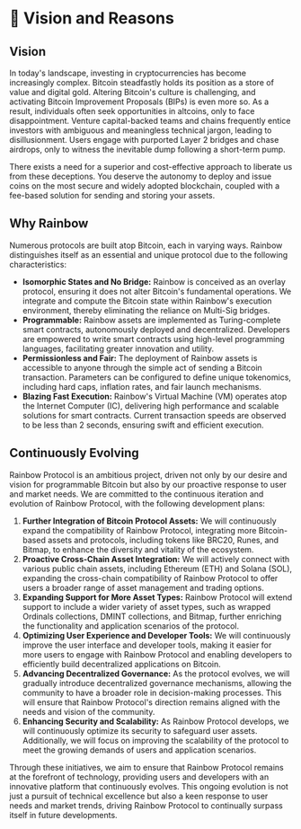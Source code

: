 # 🏁 Vision and Reasons

## Vision

In today's landscape, investing in cryptocurrencies has become increasingly complex. Bitcoin steadfastly holds its position as a store of value and digital gold. Altering Bitcoin's culture is challenging, and activating Bitcoin Improvement Proposals (BIPs) is even more so. As a result, individuals often seek opportunities in altcoins, only to face disappointment. Venture capital-backed teams and chains frequently entice investors with ambiguous and meaningless technical jargon, leading to disillusionment. Users engage with purported Layer 2 bridges and chase airdrops, only to witness the inevitable dump following a short-term pump.

There exists a need for a superior and cost-effective approach to liberate us from these deceptions. You deserve the autonomy to deploy and issue coins on the most secure and widely adopted blockchain, coupled with a fee-based solution for sending and storing your assets.

## Why Rainbow

Numerous protocols are built atop Bitcoin, each in varying ways. Rainbow distinguishes itself as an essential and unique protocol due to the following characteristics:

* **Isomorphic States and No Bridge:** Rainbow is conceived as an overlay protocol, ensuring it does not alter Bitcoin's fundamental operations. We integrate and compute the Bitcoin state within Rainbow's execution environment, thereby eliminating the reliance on Multi-Sig bridges.
* **Programmable:** Rainbow assets are implemented as Turing-complete smart contracts, autonomously deployed and decentralized. Developers are empowered to write smart contracts using high-level programming languages, facilitating greater innovation and utility.
* **Permissionless and Fair:** The deployment of Rainbow assets is accessible to anyone through the simple act of sending a Bitcoin transaction. Parameters can be configured to define unique tokenomics, including hard caps, inflation rates, and fair launch mechanisms.
* **Blazing Fast Execution:** Rainbow's Virtual Machine (VM) operates atop the Internet Computer (IC), delivering high performance and scalable solutions for smart contracts. Current transaction speeds are observed to be less than 2 seconds, ensuring swift and efficient execution.

## Continuously Evolving

Rainbow Protocol is an ambitious project, driven not only by our desire and vision for programmable Bitcoin but also by our proactive response to user and market needs. We are committed to the continuous iteration and evolution of Rainbow Protocol, with the following development plans:

1. **Further Integration of Bitcoin Protocol Assets:** We will continuously expand the compatibility of Rainbow Protocol, integrating more Bitcoin-based assets and protocols, including tokens like BRC20, Runes, and Bitmap, to enhance the diversity and vitality of the ecosystem.
2. **Proactive Cross-Chain Asset Integration:** We will actively connect with various public chain assets, including Ethereum (ETH) and Solana (SOL), expanding the cross-chain compatibility of Rainbow Protocol to offer users a broader range of asset management and trading options.
3. **Expanding Support for More Asset Types:** Rainbow Protocol will extend support to include a wider variety of asset types, such as wrapped Ordinals collections, DMINT collections, and Bitmap, further enriching the functionality and application scenarios of the protocol.
4. **Optimizing User Experience and Developer Tools:** We will continuously improve the user interface and developer tools, making it easier for more users to engage with Rainbow Protocol and enabling developers to efficiently build decentralized applications on Bitcoin.
5. **Advancing Decentralized Governance:** As the protocol evolves, we will gradually introduce decentralized governance mechanisms, allowing the community to have a broader role in decision-making processes. This will ensure that Rainbow Protocol's direction remains aligned with the needs and vision of the community.
6. **Enhancing Security and Scalability:** As Rainbow Protocol develops, we will continuously optimize its security to safeguard user assets. Additionally, we will focus on improving the scalability of the protocol to meet the growing demands of users and application scenarios.

Through these initiatives, we aim to ensure that Rainbow Protocol remains at the forefront of technology, providing users and developers with an innovative platform that continuously evolves. This ongoing evolution is not just a pursuit of technical excellence but also a keen response to user needs and market trends, driving Rainbow Protocol to continually surpass itself in future developments.
